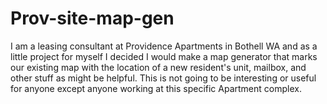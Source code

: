 # Prov-site-map-gen

I am a leasing consultant at Providence Apartments in Bothell WA and as a little project for myself I decided I would make a map 
generator that marks our existing map with the location of a new resident's unit, mailbox, and other stuff as might be helpful. This 
is not going to be interesting or useful for anyone except anyone working at this specific Apartment complex. 
